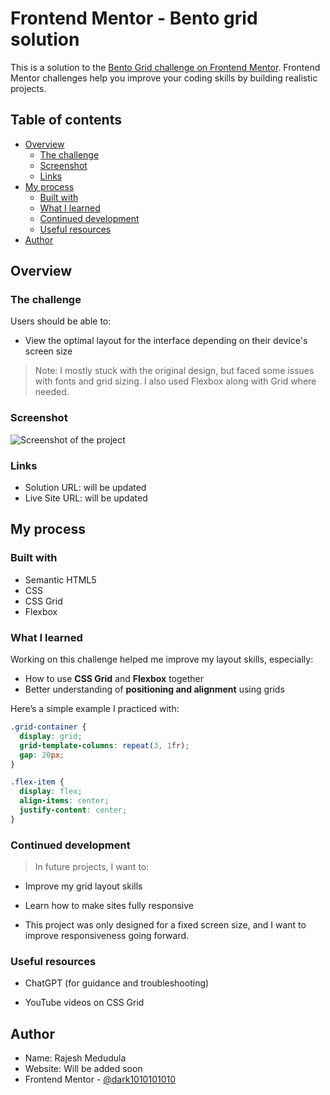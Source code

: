 # Frontend Mentor - Bento grid solution

This is a solution to the [Bento Grid challenge on Frontend Mentor](https://www.frontendmentor.io/challenges/bento-grid-RMydElrlOj). Frontend Mentor challenges help you improve your coding skills by building realistic projects.

## Table of contents

- [Overview](#overview)
  - [The challenge](#the-challenge)
  - [Screenshot](#screenshot)
  - [Links](#links)
- [My process](#my-process)
  - [Built with](#built-with)
  - [What I learned](#what-i-learned)
  - [Continued development](#continued-development)
  - [Useful resources](#useful-resources)
- [Author](#author)

## Overview

### The challenge

Users should be able to:

- View the optimal layout for the interface depending on their device's screen size

> Note: I mostly stuck with the original design, but faced some issues with fonts and grid sizing. I also used Flexbox along with Grid where needed.

### Screenshot

![Screenshot of the project](./screenshot.png)


### Links

- Solution URL: will  be updated
- Live Site URL: will be updated

## My process

### Built with

- Semantic HTML5
- CSS
- CSS Grid
- Flexbox

### What I learned

Working on this challenge helped me improve my layout skills, especially:

- How to use **CSS Grid** and **Flexbox** together
- Better understanding of **positioning and alignment** using grids

Here’s a simple example I practiced with:

```css
.grid-container {
  display: grid;
  grid-template-columns: repeat(3, 1fr);
  gap: 20px;
}

.flex-item {
  display: flex;
  align-items: center;
  justify-content: center;
}
```

### Continued development

> In future projects, I want to:

- Improve my grid layout skills
- Learn how to make sites fully responsive

- This project was only designed for a fixed screen size, and I want to improve responsiveness going forward.

### Useful resources

- ChatGPT (for guidance and troubleshooting)

- YouTube videos on CSS Grid

## Author

- Name: Rajesh Medudula
- Website: Will be added soon
- Frontend Mentor - [@dark1010101010](https://www.frontendmentor.io/profile/dark1010101010)

